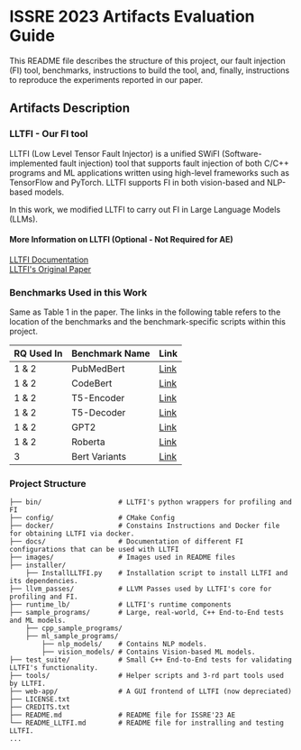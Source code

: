
# ISSRE 2023 Artifacts Evaluation Guide

This README file describes the structure of this project, our fault injection (FI) tool, benchmarks, instructions to build the tool, and, finally, instructions to reproduce the experiments reported in our paper.


## Artifacts Description
### LLTFI - Our FI tool

LLTFI (Low Level Tensor Fault Injector) is a unified SWiFI (Software-implemented fault injection) tool that supports fault injection of both C/C++ programs and ML applications written using high-level frameworks such as TensorFlow and PyTorch. LLTFI supports FI in both vision-based and NLP-based models.

In this work, we modified LLTFI to carry out FI in Large Language Models (LLMs).

#### More Information on LLTFI (Optional - Not Required for AE)
[LLTFI Documentation](https://github.com/DependableSystemsLab/LLTFI)\
[LLTFI's Original Paper](https://blogs.ubc.ca/dependablesystemslab/2022/07/29/lltfi-framework-agnostic-fault-injection-for-machine-learning-applications/)

### Benchmarks Used in this Work

Same as Table 1 in the paper. The links in the following table refers to the location of the benchmarks and the benchmark-specific scripts within this project.

| RQ Used In | Benchmark Name   | Link
| ---------- | ----------|--------- |
| 1 & 2 | PubMedBert | [Link](https://github.com/DependableSystemsLab/LLTFI/tree/master/sample_programs/ml_sample_programs/nlp_models/BioMedNLP) |
| 1 & 2 | CodeBert | [Link](https://github.com/DependableSystemsLab/LLTFI/tree/master/sample_programs/ml_sample_programs/nlp_models/CodeBert)|
| 1 & 2 | T5-Encoder | [Link](https://github.com/DependableSystemsLab/LLTFI/tree/master/sample_programs/ml_sample_programs/nlp_models/t5-encoder)|
| 1 & 2 | T5-Decoder | [Link](https://github.com/DependableSystemsLab/LLTFI/tree/master/sample_programs/ml_sample_programs/nlp_models/t5-decoder)|
 1 & 2 | GPT2 | [Link](https://github.com/DependableSystemsLab/LLTFI/tree/master/sample_programs/ml_sample_programs/nlp_models/gpt2-lm-head-10)|
  1 & 2 | Roberta | [Link](https://github.com/DependableSystemsLab/LLTFI/tree/master/sample_programs/ml_sample_programs/nlp_models/roberta-seq-classification-9)|
| 3 | Bert Variants | [Link](https://github.com/DependableSystemsLab/LLTFI/tree/master/sample_programs/ml_sample_programs/nlp_models/BertVariants)


### Project Structure

    ├── bin/                   # LLTFI's python wrappers for profiling and FI
    ├── config/                # CMake Config
    ├── docker/                # Constains Instructions and Docker file for obtaining LLTFI via docker.
    ├── docs/                  # Documentation of different FI configurations that can be used with LLTFI
    ├── images/                # Images used in README files
    ├── installer/
        ├── InstallLLTFI.py    # Installation script to install LLTFI and its dependencies.
    ├── llvm_passes/           # LLVM Passes used by LLTFI's core for profiling and FI.
    ├── runtime_lb/            # LLTFI's runtime components
    ├── sample_programs/       # Large, real-world, C++ End-to-End tests and ML models.
        ├── cpp_sample_programs/ 
        ├── ml_sample_programs/
            ├── nlp_models/    # Contains NLP models.
            ├── vision_models/ # Contains Vision-based ML models.
    ├── test_suite/            # Small C++ End-to-End tests for validating LLTFI's functionality.
    ├── tools/                 # Helper scripts and 3-rd part tools used by LLTFI.
    ├── web-app/               # A GUI frontend of LLTFI (now depreciated)
    ├── LICENSE.txt
    ├── CREDITS.txt
    ├── README.md              # README file for ISSRE'23 AE 
    └── README_LLTFI.md        # README file for instralling and testing LLTFI.
    ...

